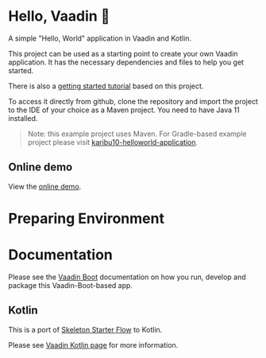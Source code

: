 # Hello, Vaadin 👋

A simple "Hello, World" application in Vaadin and Kotlin.

This project can be used as a starting point to create your own Vaadin application.
It has the necessary dependencies and files to help you get started.

There is also a [getting started tutorial](https://vaadin.com/tutorials/getting-started-with-flow) based on this project.

To access it directly from github, clone the repository and import the project to
the IDE of your choice as a Maven project. You need to have Java 11 installed.

> Note: this example project uses Maven. For Gradle-based example project please visit
> [karibu10-helloworld-application](https://github.com/mvysny/karibu10-helloworld-application).

## Online demo

View the [online demo](https://v-herd.eu/karibu10-helloworld-application-maven/).

# Preparing Environment

# Documentation

Please see the [Vaadin Boot](https://github.com/mvysny/vaadin-boot#preparing-environment) documentation
on how you run, develop and package this Vaadin-Boot-based app.

## Kotlin

This is a port of [Skeleton Starter Flow](https://github.com/vaadin/skeleton-starter-flow) to Kotlin.

Please see [Vaadin Kotlin page](https://vaadin.com/kotlin) for more information.
